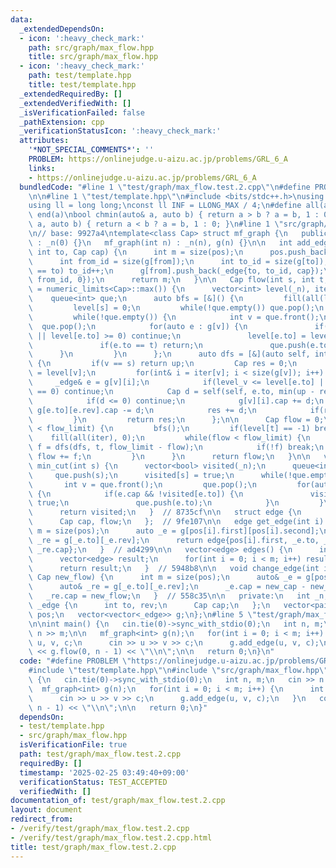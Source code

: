 ```yaml
---
data:
  _extendedDependsOn:
  - icon: ':heavy_check_mark:'
    path: src/graph/max_flow.hpp
    title: src/graph/max_flow.hpp
  - icon: ':heavy_check_mark:'
    path: test/template.hpp
    title: test/template.hpp
  _extendedRequiredBy: []
  _extendedVerifiedWith: []
  _isVerificationFailed: false
  _pathExtension: cpp
  _verificationStatusIcon: ':heavy_check_mark:'
  attributes:
    '*NOT_SPECIAL_COMMENTS*': ''
    PROBLEM: https://onlinejudge.u-aizu.ac.jp/problems/GRL_6_A
    links:
    - https://onlinejudge.u-aizu.ac.jp/problems/GRL_6_A
  bundledCode: "#line 1 \"test/graph/max_flow.test.2.cpp\"\n#define PROBLEM \"https://onlinejudge.u-aizu.ac.jp/problems/GRL_6_A\"\
    \n\n#line 1 \"test/template.hpp\"\n#include <bits/stdc++.h>\nusing namespace std;\n\
    using ll = long long;\nconst ll INF = LLONG_MAX / 4;\n#define all(a) begin(a),\
    \ end(a)\nbool chmin(auto& a, auto b) { return a > b ? a = b, 1 : 0; }\nbool chmax(auto&\
    \ a, auto b) { return a < b ? a = b, 1 : 0; }\n#line 1 \"src/graph/max_flow.hpp\"\
    \n// base: 9927a4\ntemplate<class Cap> struct mf_graph {\n   public:\n   mf_graph()\
    \ : _n(0) {}\n   mf_graph(int n) : _n(n), g(n) {}\n\n   int add_edge(int from,\
    \ int to, Cap cap) {\n      int m = size(pos);\n      pos.push_back({from, size(g[from])});\n\
    \      int from_id = size(g[from]);\n      int to_id = size(g[to]);\n      if(from\
    \ == to) to_id++;\n      g[from].push_back(_edge{to, to_id, cap});\n      g[to].push_back(_edge{from,\
    \ from_id, 0});\n      return m;\n   }\n\n   Cap flow(int s, int t, Cap flow_limit\
    \ = numeric_limits<Cap>::max()) {\n      vector<int> level(_n), iter(_n);\n  \
    \    queue<int> que;\n      auto bfs = [&]() {\n         fill(all(level), -1);\n\
    \         level[s] = 0;\n         while(!que.empty()) que.pop();\n         que.push(s);\n\
    \         while(!que.empty()) {\n            int v = que.front();\n          \
    \  que.pop();\n            for(auto e : g[v]) {\n               if(e.cap == 0\
    \ || level[e.to] >= 0) continue;\n               level[e.to] = level[v] + 1;\n\
    \               if(e.to == t) return;\n               que.push(e.to);\n      \
    \      }\n         }\n      };\n      auto dfs = [&](auto self, int v, Cap up)\
    \ {\n         if(v == s) return up;\n         Cap res = 0;\n         int level_v\
    \ = level[v];\n         for(int& i = iter[v]; i < size(g[v]); i++) {\n       \
    \     _edge& e = g[v][i];\n            if(level_v <= level[e.to] || g[e.to][e.rev].cap\
    \ == 0) continue;\n            Cap d = self(self, e.to, min(up - res, g[e.to][e.rev].cap));\n\
    \            if(d <= 0) continue;\n            g[v][i].cap += d;\n           \
    \ g[e.to][e.rev].cap -= d;\n            res += d;\n            if(res == up) break;\n\
    \         }\n         return res;\n      };\n\n      Cap flow = 0;\n      while(flow\
    \ < flow_limit) {\n         bfs();\n         if(level[t] == -1) break;\n     \
    \    fill(all(iter), 0);\n         while(flow < flow_limit) {\n            Cap\
    \ f = dfs(dfs, t, flow_limit - flow);\n            if(!f) break;\n           \
    \ flow += f;\n         }\n      }\n      return flow;\n   }\n\n   vector<bool>\
    \ min_cut(int s) {\n      vector<bool> visited(_n);\n      queue<int> que;\n \
    \     que.push(s);\n      visited[s] = true;\n      while(!que.empty()) {\n  \
    \       int v = que.front();\n         que.pop();\n         for(auto e : g[v])\
    \ {\n            if(e.cap && !visited[e.to]) {\n               visited[e.to] =\
    \ true;\n               que.push(e.to);\n            }\n         }\n      }\n\
    \      return visited;\n   }  // 8735cf\n\n   struct edge {\n      int from, to;\n\
    \      Cap cap, flow;\n   };  // 9fe107\n\n   edge get_edge(int i) {\n      int\
    \ m = size(pos);\n      auto _e = g[pos[i].first][pos[i].second];\n      auto\
    \ _re = g[_e.to][_e.rev];\n      return edge{pos[i].first, _e.to, _e.cap + _re.cap,\
    \ _re.cap};\n   }  // ad4299\n\n   vector<edge> edges() {\n      int m = size(pos);\n\
    \      vector<edge> result;\n      for(int i = 0; i < m; i++) result.push_back(get_edge(i));\n\
    \      return result;\n   }  // 5948b8\n\n   void change_edge(int i, Cap new_cap,\
    \ Cap new_flow) {\n      int m = size(pos);\n      auto& _e = g[pos[i].first][pos[i].second];\n\
    \      auto& _re = g[_e.to][_e.rev];\n      _e.cap = new_cap - new_flow;\n   \
    \   _re.cap = new_flow;\n   }  // 558c35\n\n   private:\n   int _n;\n   struct\
    \ _edge {\n      int to, rev;\n      Cap cap;\n   };\n   vector<pair<int, int>>\
    \ pos;\n   vector<vector<_edge>> g;\n};\n#line 5 \"test/graph/max_flow.test.2.cpp\"\
    \n\nint main() {\n   cin.tie(0)->sync_with_stdio(0);\n   int n, m;\n   cin >>\
    \ n >> m;\n\n   mf_graph<int> g(n);\n   for(int i = 0; i < m; i++) {\n      int\
    \ u, v, c;\n      cin >> u >> v >> c;\n      g.add_edge(u, v, c);\n   }\n   cout\
    \ << g.flow(0, n - 1) << \"\\n\";\n\n   return 0;\n}\n"
  code: "#define PROBLEM \"https://onlinejudge.u-aizu.ac.jp/problems/GRL_6_A\"\n\n\
    #include \"test/template.hpp\"\n#include \"src/graph/max_flow.hpp\"\n\nint main()\
    \ {\n   cin.tie(0)->sync_with_stdio(0);\n   int n, m;\n   cin >> n >> m;\n\n \
    \  mf_graph<int> g(n);\n   for(int i = 0; i < m; i++) {\n      int u, v, c;\n\
    \      cin >> u >> v >> c;\n      g.add_edge(u, v, c);\n   }\n   cout << g.flow(0,\
    \ n - 1) << \"\\n\";\n\n   return 0;\n}"
  dependsOn:
  - test/template.hpp
  - src/graph/max_flow.hpp
  isVerificationFile: true
  path: test/graph/max_flow.test.2.cpp
  requiredBy: []
  timestamp: '2025-02-25 03:49:40+09:00'
  verificationStatus: TEST_ACCEPTED
  verifiedWith: []
documentation_of: test/graph/max_flow.test.2.cpp
layout: document
redirect_from:
- /verify/test/graph/max_flow.test.2.cpp
- /verify/test/graph/max_flow.test.2.cpp.html
title: test/graph/max_flow.test.2.cpp
---
```

